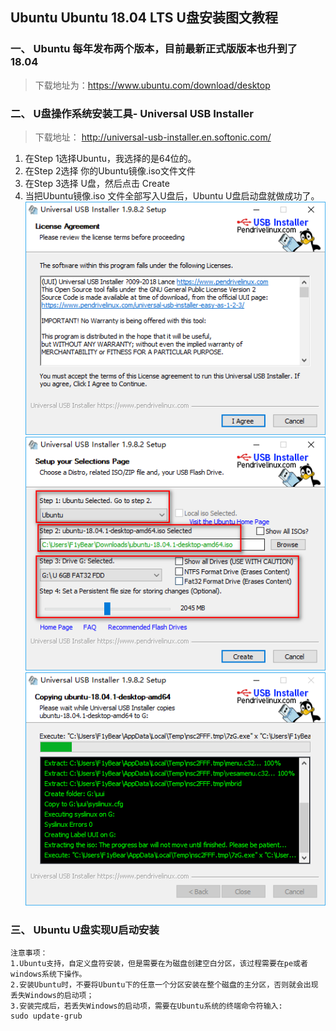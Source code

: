 ## Ubuntu Ubuntu 18.04 LTS U盘安装图文教程
### 一、 Ubuntu 每年发布两个版本，目前最新正式版版本也升到了 18.04
>下载地址为：https://www.ubuntu.com/download/desktop
###  二、 U盘操作系统安装工具- Universal USB Installer
> 下载地址： http://universal-usb-installer.en.softonic.com/
1.  在Step 1选择Ubuntu，我选择的是64位的。
2.  在Step 2选择 你的Ubuntu镜像.iso文件文件
3.  在Step 3选择 U盘，然后点击 Create
4.  当把Ubuntu镜像.iso 文件全部写入U盘后，Ubuntu U盘启动盘就做成功了。
![图一]( ./img/stmp1.png)  
![图二]( ./img/stmp2.png)  
![图三]( ./img/stmp3.png)  
### 三、 Ubuntu U盘实现U启动安装
```$xslt
注意事项：
1.Ubuntu支持，自定义盘符安装，但是需要在为磁盘创建空白分区，该过程需要在pe或者windows系统下操作。
2.安装Ubuntu时，不要将Ubuntu下的任意一个分区安装在整个磁盘的主分区，否则就会出现丢失Windows的启动项；
3.安装完成后，若丢失Windows的启动项，需要在Ubuntu系统的终端命令符输入:
sudo update-grub
```
